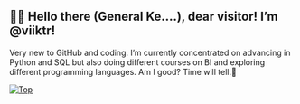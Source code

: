 👋🏻 Hello there (General Ke....), dear visitor! I’m @viiktr!
---
Very new to GitHub and coding. I’m currently concentrated on advancing in Python and SQL but also doing different courses on BI and exploring different programming languages. Am I good? Time will tell.🔹

[![Top](https://github-readme-stats.vercel.app/api/top-langs/?username=viiktr&layout=compact&theme=github_dark&bg_color=00000000)](https://github.com/anuraghazra/github-readme-stats)

<!---
viiktr/viiktr is a ✨ special ✨ repository because its `README.md` (this file) appears on your GitHub profile.
You can click the Preview link to take a look at your changes.
--->
